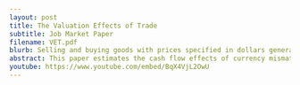 ```yaml
---
layout: post
title: The Valuation Effects of Trade
subtitle: Job Market Paper
filename: VET.pdf
blurb: ​Selling and buying goods with prices specified in dollars generates currency mismatch on French firms' balance sheets. Exporters can deal with it. Investments and employment of small domestic-oriented firms remain highly exposed to merchandise valuations.
abstract: This paper estimates the cash flow effects of currency mismatches generated by foreign-priced operations of French manufacturers. The value of transactions invoiced in foreign currencies is twice as sensitive to exchange rates as the value of transactions invoiced in the domestic currency. I aggregate foreign-priced operations to the firm level to build a shift-share measure of invoice currency mismatch. This measure outperforms any trade-weighted effective exchange rate index at explaining cash flows of trading firms. Large firms absorb valuation shocks in their balance sheet and small exporters partially hedge their dollar-priced exports with dollar-priced imports. Investment and payroll of small domestic-oriented firms are sensitive to invoice currency valuations.  These results show how trade value sensitivities to currency fluctuations can coexist with the evidence of disconnect between exchange rates and real macroeconomic fundamentals. 
youtube: https://www.youtube.com/embed/BqX4VjL2OwU
---
```


